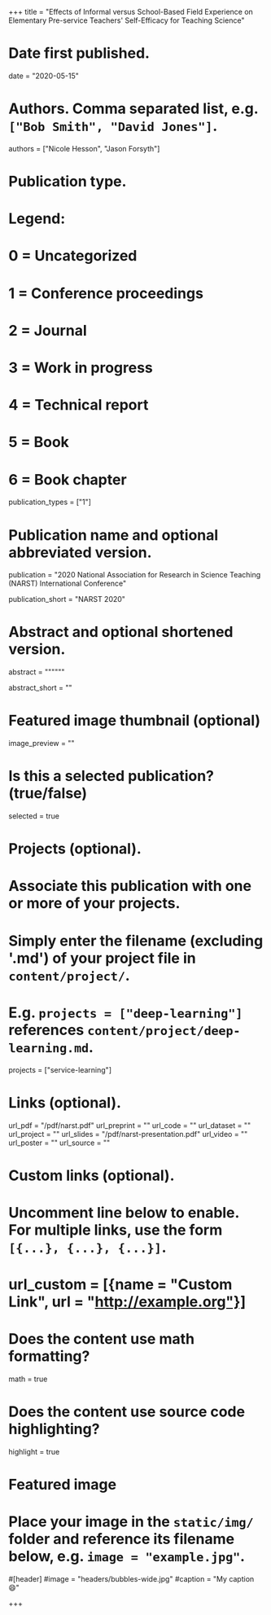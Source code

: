 +++
title = "Effects of Informal versus School-Based Field Experience on Elementary Pre-service Teachers' Self-Efficacy for Teaching Science"

# Date first published.
date = "2020-05-15"

# Authors. Comma separated list, e.g. `["Bob Smith", "David Jones"]`.
authors = ["Nicole Hesson", "Jason Forsyth"]

# Publication type.
# Legend:
# 0 = Uncategorized
# 1 = Conference proceedings
# 2 = Journal
# 3 = Work in progress
# 4 = Technical report
# 5 = Book
# 6 = Book chapter
publication_types = ["1"]

# Publication name and optional abbreviated version.
publication = "2020 National Association for Research in Science Teaching (NARST) International Conference"

publication_short = "NARST 2020"

# Abstract and optional shortened version.
abstract = """"""

abstract_short = ""

# Featured image thumbnail (optional)
image_preview = ""

# Is this a selected publication? (true/false)
selected = true

# Projects (optional).
#   Associate this publication with one or more of your projects.
#   Simply enter the filename (excluding '.md') of your project file in `content/project/`.
#   E.g. `projects = ["deep-learning"]` references `content/project/deep-learning.md`.
projects = ["service-learning"]

# Links (optional).
url_pdf = "/pdf/narst.pdf"
url_preprint = ""
url_code = ""
url_dataset = ""
url_project = ""
url_slides = "/pdf/narst-presentation.pdf"
url_video = ""
url_poster = ""
url_source = ""

# Custom links (optional).
#   Uncomment line below to enable. For multiple links, use the form `[{...}, {...}, {...}]`.
# url_custom = [{name = "Custom Link", url = "http://example.org"}]

# Does the content use math formatting?
math = true

# Does the content use source code highlighting?
highlight = true

# Featured image
# Place your image in the `static/img/` folder and reference its filename below, e.g. `image = "example.jpg"`.
#[header]
#image = "headers/bubbles-wide.jpg"
#caption = "My caption 😄"

+++

